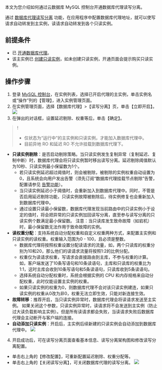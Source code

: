 
本文为您介绍如何通过云数据库 MySQL 控制台开通数据库代理读写分离。

通过 [数据库代理读写分离](https://cloud.tencent.com/document/product/236/54652#zddxfl) 功能，在应用程序中配置数据库代理地址，就可以使写请求自动转发到主实例，读请求自动转发到各个只读实例。

## 前提条件
- 已 [开通数据库代理](https://cloud.tencent.com/document/product/236/54653)。
- 该主实例已 [创建只读实例](https://cloud.tencent.com/document/product/236/7270)，如未创建只读实例，开通页面会提示购买只读实例。

## 操作步骤
1. 登录 [MySQL 控制台](https://console.cloud.tencent.com/cdb)，在实例列表，选择已开启代理的主实例，单击实例名或“操作”列的【管理】，进入实例管理页面。
2. 在实例管理页面，选择【数据库代理】>【读写分离】页，单击【立即开启】。
![](https://main.qcloudimg.com/raw/5634da6096e8ffd53c09fdbea035d0b1.png)
3. 在弹出的对话框，设置延迟剔除、权重等后，单击【确定】。
>!
>- 仅状态为“运行中”的主实例和只读实例，才能加入数据库代理中。
>- 目前异地 RO 和延迟 RO 不允许挂载到数据库代理下。
>
 - **只读实例剔除**：是否启动剔除策略。当只读实例发生复制异常（复制延迟、复制中断）时，数据库代理会将只读实例暂时移出读写分离。延迟剔除阈值默认为10秒、只读实例最小保留数为1个。
    - 若只读实例延迟超过阈值时，则会被剔除，被剔除的实例权重自动设置为0，且系统会向用户发出告警（须先订阅“数据库代理挂载节点剔除”告警，配置请参见 [告警功能](https://cloud.tencent.com/document/product/236/8457)）。
    - 当只读实例延迟小于阈值时，会重新加入到数据库代理中。同时，不管是否启用延迟剔除功能，只读实例故障被剔除后，待实例修复也会重新加入到数据库代理中。
    - 通过设置只读最小保留数，数据库代理发现当前路由中的只读实例小于设定的值时，将会把异常的只读实例加回读写分离，直至参与读写分离的只读实例个数满足最小保留数。
注意：当只读库发生致命故障（如宕机）时，最小保留数无法作用于致命故障的实例。
 - **读权重分配**：支持系统自动分配权重和自定义权重两种方式，来配置主实例和只读实例的读权重。权重输入范围为0 - 100，且必须是整数。
    - 数据库代理将按照权重设置分配读请求的流量，如，两个只读库的权重分别为10和20，那么他们的读请求流量将按照1:2的比例分配。
    - 权重仅为读请求权重，写请求会直接路由到主库，不参与权重的计算。如，客户端发送了10条写语句和10条读语句，主库和只读库的权重比为1:1，这时主库会收到10条写语句和5条读语句，只读库收到5条读语句。
    - 选择系统自动分配权重时，系统会根据实例的 CPU 和内存规格来自动分配权重，此时仅能设置主实例的权重。
    - 如果只读实例的权重为0，则数据库代理不会对该只读实例建连，如果只读实例的权重从0改为非0，权重无法立即生效，只能对新连接生效。
 - **故障转移**：推荐开启，当只读实例异常时，数据库代理会将读请求发送至主实例。
如果关闭这个参数，只读实例异常时，读请求将不会发送到主实例（防止过大读负载影响主实例）。但是所有读请求都会失败，当读请求失败后数据库代理会主动断开与客户端的连接。
 - **自动添加只读实例**：开启后，主实例后续新建的只读实例会自动添加到数据库代理中。
![](https://main.qcloudimg.com/raw/577d9bf1c3fdb06c7621fcb2075f80b9.png)
4. 开启成功后，可在读写分离页面查看基本信息、读写分离架构图和修改读写分离配置。
  - 单击右上角的【修改配置】，可重新配置延迟剔除、权重分配等。
  - 单击右上角的【关闭读写分离】，可关闭数据库代理的读写分离。
![](https://main.qcloudimg.com/raw/c3f4647f9fb5c898e3034fac0050a9b4.png)

